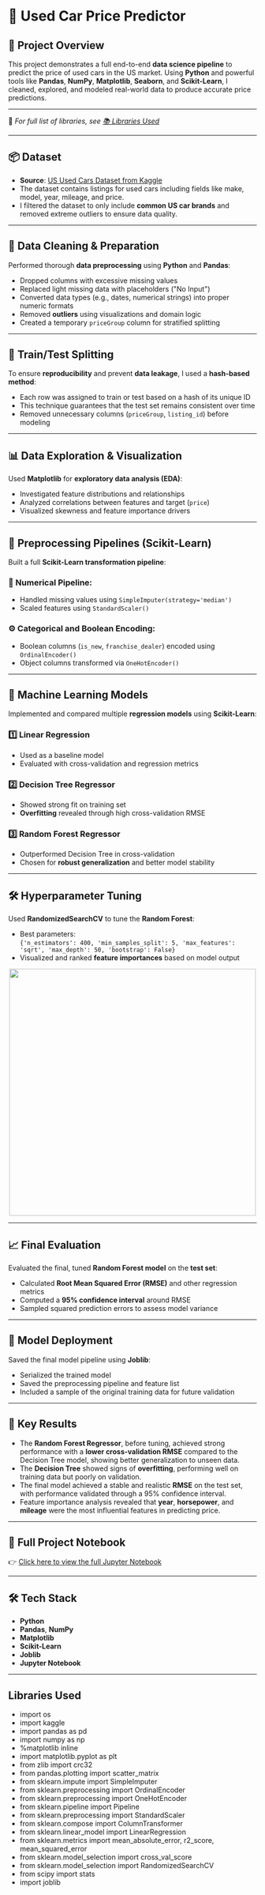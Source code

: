 # 🚗 Used Car Price Predictor

## 📌 Project Overview
This project demonstrates a full end-to-end **data science pipeline** to predict the price of used cars in the US market. Using **Python** and powerful tools like **Pandas**, **NumPy**, **Matplotlib**, **Seaborn**, and **Scikit-Learn**, I cleaned, explored, and modeled real-world data to produce accurate price predictions.

---

📌 _For full list of libraries, see [📚 Libraries Used](#libraries-used)_

---

## 📦 Dataset
- **Source**: [US Used Cars Dataset from Kaggle](https://www.kaggle.com/datasets/ananaymital/us-used-cars-dataset/data)
- The dataset contains listings for used cars including fields like make, model, year, mileage, and price.
- I filtered the dataset to only include **common US car brands** and removed extreme outliers to ensure data quality.

---

## 🧹 Data Cleaning & Preparation
Performed thorough **data preprocessing** using **Python** and **Pandas**:
- Dropped columns with excessive missing values
- Replaced light missing data with placeholders ("No Input")
- Converted data types (e.g., dates, numerical strings) into proper numeric formats
- Removed **outliers** using visualizations and domain logic
- Created a temporary `priceGroup` column for stratified splitting

---

## 🧪 Train/Test Splitting
To ensure **reproducibility** and prevent **data leakage**, I used a **hash-based method**:
- Each row was assigned to train or test based on a hash of its unique ID
- This technique guarantees that the test set remains consistent over time
- Removed unnecessary columns (`priceGroup`, `listing_id`) before modeling

---

## 📊 Data Exploration & Visualization
Used **Matplotlib** for **exploratory data analysis (EDA)**:
- Investigated feature distributions and relationships
- Analyzed correlations between features and target (`price`)
- Visualized skewness and feature importance drivers

---

## 🔧 Preprocessing Pipelines (Scikit-Learn)

Built a full **Scikit-Learn transformation pipeline**:

### 🔢 Numerical Pipeline:
- Handled missing values using `SimpleImputer(strategy='median')`
- Scaled features using `StandardScaler()`

### ⚙️ Categorical and Boolean Encoding:
- Boolean columns (`is_new`, `franchise_dealer`) encoded using `OrdinalEncoder()`
- Object columns transformed via `OneHotEncoder()`

---

## 🤖 Machine Learning Models

Implemented and compared multiple **regression models** using **Scikit-Learn**:

### 1️⃣ Linear Regression
- Used as a baseline model
- Evaluated with cross-validation and regression metrics

### 2️⃣ Decision Tree Regressor
- Showed strong fit on training set
- **Overfitting** revealed through high cross-validation RMSE

### 3️⃣ Random Forest Regressor
- Outperformed Decision Tree in cross-validation
- Chosen for **robust generalization** and better model stability

---

## 🛠️ Hyperparameter Tuning

Used **RandomizedSearchCV** to tune the **Random Forest**:
- Best parameters:  
  `{'n_estimators': 400, 'min_samples_split': 5, 'max_features': 'sqrt', 'max_depth': 50, 'bootstrap': False}`
- Visualized and ranked **feature importances** based on model output

<p align="center">
  <img src="images/feature_importance.png" width="500"/>
</p>

---

## 📈 Final Evaluation

Evaluated the final, tuned **Random Forest model** on the **test set**:
- Calculated **Root Mean Squared Error (RMSE)** and other regression metrics
- Computed a **95% confidence interval** around RMSE
- Sampled squared prediction errors to assess model variance

---

## 💾 Model Deployment

Saved the final model pipeline using **Joblib**:
- Serialized the trained model
- Saved the preprocessing pipeline and feature list
- Included a sample of the original training data for future validation

---

## 🧠 Key Results

- The **Random Forest Regressor**, before tuning, achieved strong performance with a **lower cross-validation RMSE** compared to the Decision Tree model, showing better generalization to unseen data.
- The **Decision Tree** showed signs of **overfitting**, performing well on training data but poorly on validation.
- The final model achieved a stable and realistic **RMSE** on the test set, with performance validated through a 95% confidence interval.
- Feature importance analysis revealed that **year**, **horsepower**, and **mileage** were the most influential features in predicting price.

---

## 📓 Full Project Notebook

👉 [Click here to view the full Jupyter Notebook](Used_Cars_Price_Predictor.ipynb)

---

## 🛠️ Tech Stack
- **Python**
- **Pandas**, **NumPy**
- **Matplotlib**
- **Scikit-Learn**
- **Joblib**
- **Jupyter Notebook**

---

## Libraries Used
- import os 
- import kaggle
- import pandas as pd 
- import numpy as np
- %matplotlib inline
- import matplotlib.pyplot as plt
- from zlib import crc32
- from pandas.plotting import scatter_matrix
- from sklearn.impute import SimpleImputer 
- from sklearn.preprocessing import OrdinalEncoder 
- from sklearn.preprocessing import OneHotEncoder
- from sklearn.pipeline import Pipeline
- from sklearn.preprocessing import StandardScaler
- from sklearn.compose import ColumnTransformer
- from sklearn.linear_model import LinearRegression
- from sklearn.metrics import mean_absolute_error, r2_score, mean_squared_error
- from sklearn.model_selection import cross_val_score
- from sklearn.model_selection import RandomizedSearchCV
- from scipy import stats
- import joblib
